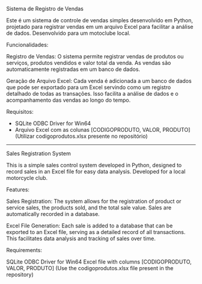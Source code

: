 Sistema de Registro de Vendas

Este é um sistema de controle de vendas simples desenvolvido em Python, projetado para registrar vendas em um arquivo Excel para facilitar a análise de dados.
Desenvolvido para um motoclube local.

Funcionalidades:

Registro de Vendas: O sistema permite registrar vendas de produtos ou serviços, produtos vendidos e valor total da venda. As vendas são automaticamente registradas em um banco de dados.

Geração de Arquivo Excel: Cada venda é adicionada a um banco de dados que pode ser exportado para um Excel servindo como um registro detalhado de todas as transações. Isso facilita a análise de dados e o acompanhamento das vendas ao longo do tempo.

Requisitos:

- SQLite ODBC Driver for Win64
- Arquivo Excel com as colunas [CODIGOPRODUTO, VALOR, PRODUTO](Utilizar codigoprodutos.xlsx presente no repositório)

---------------------------------------------------------------------------------------------------------------------------------------------------------------------

Sales Registration System

This is a simple sales control system developed in Python, designed to record sales in an Excel file for easy data analysis. Developed for a local motorcycle club.

Features:

Sales Registration: The system allows for the registration of product or service sales, the products sold, and the total sale value. Sales are automatically recorded in a database.

Excel File Generation: Each sale is added to a database that can be exported to an Excel file, serving as a detailed record of all transactions. This facilitates data analysis and tracking of sales over time.

Requirements:

SQLite ODBC Driver for Win64
Excel file with columns [CODIGOPRODUTO, VALOR, PRODUTO] (Use the codigoprodutos.xlsx file present in the repository)
